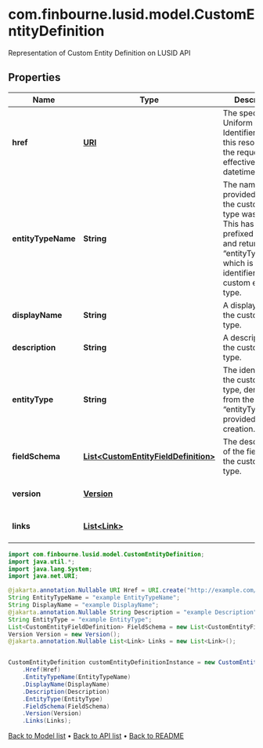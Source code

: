 # com.finbourne.lusid.model.CustomEntityDefinition
Representation of Custom Entity Definition on LUSID API

## Properties

Name | Type | Description | Notes
------------ | ------------- | ------------- | -------------
**href** | [**URI**](URI.md) | The specific Uniform Resource Identifier (URI) for this resource at the requested effective and asAt datetime. | [optional] [default to URI]
**entityTypeName** | **String** | The name provided when the custom entity type was created. This has been prefixed with “~” and returned as “entityType”, which is the identifier for the custom entity type. | [default to String]
**displayName** | **String** | A display label for the custom entity type. | [default to String]
**description** | **String** | A description for the custom entity type. | [optional] [default to String]
**entityType** | **String** | The identifier for the custom entity type, derived from the “entityTypeName” provided on creation. | [default to String]
**fieldSchema** | [**List&lt;CustomEntityFieldDefinition&gt;**](CustomEntityFieldDefinition.md) | The description of the fields on the custom entity type. | [default to List<CustomEntityFieldDefinition>]
**version** | [**Version**](Version.md) |  | [default to Version]
**links** | [**List&lt;Link&gt;**](Link.md) |  | [optional] [default to List<Link>]

```java
import com.finbourne.lusid.model.CustomEntityDefinition;
import java.util.*;
import java.lang.System;
import java.net.URI;

@jakarta.annotation.Nullable URI Href = URI.create("http://example.com/Href");
String EntityTypeName = "example EntityTypeName";
String DisplayName = "example DisplayName";
@jakarta.annotation.Nullable String Description = "example Description";
String EntityType = "example EntityType";
List<CustomEntityFieldDefinition> FieldSchema = new List<CustomEntityFieldDefinition>();
Version Version = new Version();
@jakarta.annotation.Nullable List<Link> Links = new List<Link>();


CustomEntityDefinition customEntityDefinitionInstance = new CustomEntityDefinition()
    .Href(Href)
    .EntityTypeName(EntityTypeName)
    .DisplayName(DisplayName)
    .Description(Description)
    .EntityType(EntityType)
    .FieldSchema(FieldSchema)
    .Version(Version)
    .Links(Links);
```


[Back to Model list](../README.md#documentation-for-models) &#8226; [Back to API list](../README.md#documentation-for-api-endpoints) &#8226; [Back to README](../README.md)
